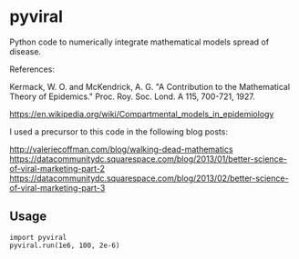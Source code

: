 pyviral
=======

Python code to numerically integrate mathematical models spread of disease.

References:

Kermack, W. O. and McKendrick, A. G. "A Contribution to the
Mathematical Theory of Epidemics." Proc. Roy. Soc. Lond. A 115,
700-721, 1927.

https://en.wikipedia.org/wiki/Compartmental_models_in_epidemiology


I used a precursor to this code in the following blog posts:

http://valeriecoffman.com/blog/walking-dead-mathematics
https://datacommunitydc.squarespace.com/blog/2013/01/better-science-of-viral-marketing-part-2
https://datacommunitydc.squarespace.com/blog/2013/02/better-science-of-viral-marketing-part-3


Usage
-----

```
import pyviral
pyviral.run(1e6, 100, 2e-6)
```
